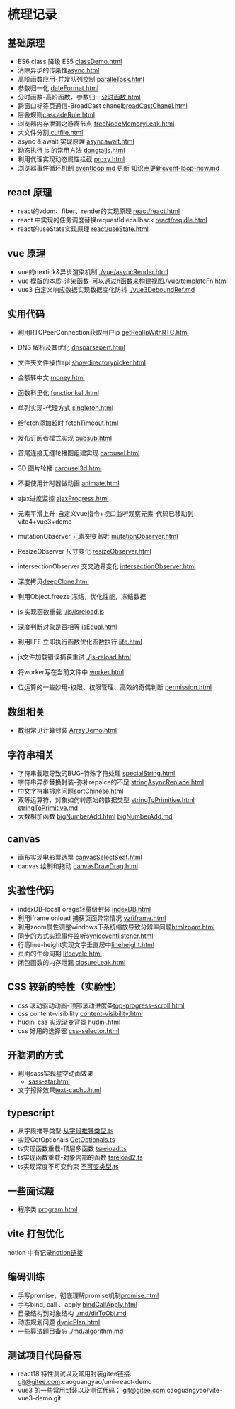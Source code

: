 # 梳理记录

## 基础原理
- ES6 class 降级 ES5 [classDemo.html](./classDemo.html)
- 消除异步的传染性[async.html](./async.html)
- 高阶函数应用-并发队列控制 [paralleTask.html](./paralleTask.html)
- 参数归一化 [dateFormat.html](./dateFormat.html)
- 分时函数-高阶函数，参数归一[分时函数.html](./%E5%88%86%E6%97%B6%E5%87%BD%E6%95%B0.html)
- 跨窗口标签页通信-BroadCast chanel[broadCastChanel.html](./broadCastChanel.html)
- 层叠规则[cascadeRule.html](./cascadeRule.html)
- 浏览器内存泄漏之游离节点 [freeNodeMemoryLeak.html](./freeNodeMemoryLeak.html)
- 大文件分割[ cutfile.html](./cutfile/cutfile.html)
- async & await 实现原理 [asyncawait.html](./asyncawait.html)
- 动态执行 js 的常用方法 [dongtaijs.html](./dongtaijs.html)
- 利用代理实现动态属性拦截 [proxy.html](./proxy.html)
- 浏览器事件循环机制 [eventloop.md](./md/eventloop.md) 更新 [知识点更新event-loop-new.md](./md/event-loop-new.md)
## react 原理
- react的vdom、fiber、render的实现原理 [react/react.html](./react/react.html)
- react 中实现的任务调度替换requestIdlecallback [react/reqidle.html](./react/reqidle.html)
- react的useState实现原理 [react/useState.html](./react/useState.html)

## vue 原理
- vue的nextick&异步渲染机制 [./vue/asyncRender.html](./vue/asyncRender.html)
- vue 模版的本质-渲染函数-可以通过h函数来构建视图[./vue/templateFn.html](./vue/templateFn.html)
- vue3 自定义响应数据实现数据变化防抖 [./vue3DeboundRef.md](md/vue3DeboundRef.md)

## 实用代码
- 利用RTCPeerConnection获取用户ip [getRealIpWithRTC.html](./getRealIpWithRTC.html)
- DNS 解析及其优化 [dnsparseperf.html](./dnsparseperf.html)
- 文件夹文件操作api [showdirectorypicker.html](./showdirectorypicker.html)
- 金额转中文 [money.html](./money.html)
- 函数科里化 [functionkeli.html](functionkeli.html)
- 单列实现-代理方式 [singleton.html](./singleton.html)
- 给fetch添加超时 [fetchTimeout.html](./fetchTimeout.html)
- 发布订阅者模式实现 [pubsub.html](./pubsub.html)
- 首尾连接无缝轮播图组建实现 [carousel.html](./carousel.html)
- 3D 图片轮播 [carousel3d.html](./carousel3d.html)
- 不要使用计时器做动画 [animate.html](./animate.html)
- ajax进度监控 [ajaxProgress.html](./ajaxProgress.html)

- 元素平滑上升-自定义vue指令+视口监听观察元素-代码已移动到vite4+vue3+demo
- mutationObserver 元素突变监听 [mutationObserver.html](./mutationObserver.html)
- ResizeObserver 尺寸变化 [resizeObserver.html](./resizeObserver.html)
- intersectionObserver 交叉边界变化 [intersectionObserver.html](./intersectionObserver.html)
- 深度拷贝[deepClone.html](./deepClone.html)
- 利用Object.freeze 冻结，优化性能，冻结数据
- js 实现函数重载 [./js/jsreload.js](./js/jsreload.js)
- 深度判断对象是否相等 [isEqual.html](./js/objectIsEqual.js)
- 利用IIFE 立即执行函数优化函数执行 [iife.html](./js/iife.js)
- js文件加载错误捕获重试 [./js-reload.html](./js-reload.html)
- 将worker写在当前文件中 [worker.html](./worker.html)
- 位运算的一些妙用-权限、权限管理、高效的奇偶判断 [permission.html](./js/permission.js)

## 数组相关
- 数组常见计算封装 [ArrayDemo.html](./ArrayDemo.html)

## 字符串相关
- 字符串截取导致的BUG-特殊字符处理 [specialString.html](./specialString.html)
- 字符串异步替换封装-弥补repalce的不足 [stringAsyncReplace.html](./stringAsyncReplace.html)
- 中文字符串排序问题[sortChinese.html](./sortChinese.html)
- 双等运算符，对象如何转原始的数据类型 [stringToPrimitive.html](./stringToPrimitive.html) [stringToPrimitive.md](./md/stringToPrimitive.md)
- 大数相加函数 [bigNumberAdd.html](./bigNumberAdd.html) [bigNumberAdd.md](./md/bigNumberAdd.md)

## canvas
- 画布实现电影票选票 [canvasSelectSeat.html](./canvas/canvasSelectSeat.html)
- canvas 绘制和拖动 [canvasDrawDrag.html](./canvas/canvasDrawDrag.html)
## 实验性代码
- indexDB-localForage轻量级封装 [indexDB.html](./indexDB.html)
- 利用iframe onload 捕获页面异常情况 [yzfiframe.html](./yzfiframe.html)
- 利用zoom属性调整windows下系统缩放导致分辨率问题[htmlzoom.html](./htmlZoom.html)
- 同步的方式实现事件监听[syniceventlistener.html](./syniceventlistener.html)
- 行高line-height实现文字垂直居中[lineheight.html](./lineheight.html)
- 页面的生命周期 [lifecycle.html](./lifecycle.html)
- 闭包函数的内存泄漏 [closureLeak.html](./closureLeak.html)

## CSS 较新的特性（实验性）
- css 滚动驱动动画-顶部滚动进度条[top-progress-scroll.html](./css-study/animation-scroller/top-progress-scroll.html)
- css content-visibility [content-visibility.html](./css-study/content-visibility.html)
- hudini css 实现渐变背景 [hudini.html](./css-study/hudini.html)
- css 好用的选择器 [css-selector.html](./css-study/css-selector.html)
<!-- - 方便实用的横向滚动 [horizontal-scroll.html](./css-study/horizontal-scroll.html) -->

## 开脑洞的方式
- 利用sass实现星空动画效果
  - [sass-star.html](./sass-star.html)
- 文字擦除效果[text-cachu.html](./text-cachu.html)

## typescript 
- 从字段推导类型 [从字段推导类型.ts](./ts/从字段推导类型.ts)
- 实现GetOptionals [GetOptionals.ts](./ts/getOptions.ts)
- ts实现函数重载-顶层多函数 [tsreload.ts](./ts/tsreload.ts)
- ts实现函数重载-对象内部的函数 [tsreload2.ts](./ts/tsreload2.ts)
- ts实现深度不可变约束 [不可变类型.ts](./ts/不可变类型.ts)

## 一些面试题
- 程序类 [program.html](./mianshi/program.html)

## vite 打包优化
notion 中有记录[notion链接](https://zany-scabiosa-6d7.notion.site/vite-11bac92b6e6980f18dabce196584c297?pvs=74)

## 编码训练
- 手写promise，彻底理解promise机制[promise.html](./promise.html)
- 手写bind, call 、apply [bindCallApply.html](./bindCallApply.html)
- 目录结构到对象结构 [./md/dirToObj.md](./md/dirToObj.md)
- 动态规划问题 [dynicPlan.html](./dynicPlan.html)
- 一些算法题目备忘 [./md/algorithm.md](./md/algorithm.md)

## 测试项目代码备忘
- react18 特性测试以及常用封装gitee链接: git@gitee.com:caoguangyao/umi-react-demo
- vue3 的一些常用封装以及测试代码： git@gitee.com:caoguangyao/vite-vue3-demo.git

